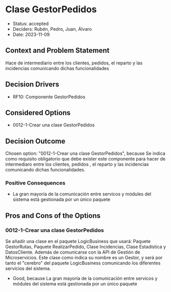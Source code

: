# Clase GestorPedidos

* Status: accepted
* Deciders: Rubén, Pedro, Juan, Álvaro
* Date: 2023-11-09

## Context and Problem Statement

Hace de intermediario entre los clientes, pedidos, el reparto y las incidencias comunicando dichas funcionalidades

## Decision Drivers

* RF10: Componente GestorPedidos

## Considered Options

* 0012-1-Crear una clase GestorPedidos

## Decision Outcome

Chosen option: "0012-1-Crear una clase GestorPedidos", because Se indica como requisito obligatorio que debe exister este componente para hacer de intermediaro entre los clientes, pedidos , el reparto y las incidencias comunicando dichas funcionalidades.

### Positive Consequences

* La gran mayoría de la comunicación entre servicos y módules del sistema está gestionada por un único paquete

## Pros and Cons of the Options

### 0012-1-Crear una clase GestorPedidos

Se añadir una clase en el paquete LogicBusiness que usará: Paquete GestorRutas, Paquete RealizarPedido, Clase Incidencias, Clase Estadística y DatosCliente. Además de comunicarse con la API de Gestión de Microservicios. Este clase como indica su nombre es un Gestor, y será por tanto el "cerebro" del paquete LogicBusiness comunicando los diferentes servicios del sistema.

* Good, because La gran mayoría de la comunicación entre servicos y módules del sistema está gestionada por un único paquete
